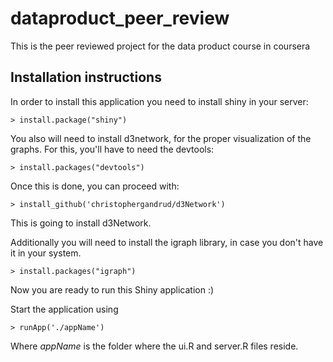 dataproduct_peer_review
=======================

This is the peer reviewed project for the data product course in coursera

## Installation instructions

In order to install this application you need to install shiny in your server:

    > install.package("shiny")

You also will need to install d3network, for the proper visualization of the graphs. For this, you'll have to need the devtools:

    > install.packages("devtools")

Once this is done, you can proceed with:

    > install_github('christophergandrud/d3Network')

This is going to install d3Network.

Additionally you will need to install the igraph library, in case you don't have it in your system.

    > install.packages("igraph")

Now you are ready to run this Shiny application :)

Start the application using 

    > runApp('./appName')
    
Where *appName* is the folder where the ui.R and server.R files reside.
